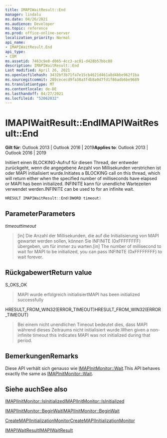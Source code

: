 ```yaml
---
title: IMAPIWaitResult::End
manager: lindalu
ms.date: 04/26/2021
ms.audience: Developer
ms.topic: reference
ms.prod: office-online-server
localization_priority: Normal
api_name:
- IMAPIWaitResult.End
api_type:
- COM
ms.assetid: 7463c9e8-d065-4cc3-ac01-d428b57bbc88
description: IMAPIWaitResult::End
Last modified: April 26, 2021
ms.openlocfilehash: 3432bf3b71fa7e15cb4621d461a8d4bbe962f1ba
ms.sourcegitcommit: 289cececd9fa38a3f4b8a0d7fd1f86adb6be9689
ms.translationtype: MT
ms.contentlocale: de-DE
ms.lasthandoff: 04/27/2021
ms.locfileid: "52062032"
---
```

# <a name="imapiwaitresultend"></a><span data-ttu-id="11f48-103">IMAPIWaitResult::End</span><span class="sxs-lookup"><span data-stu-id="11f48-103">IMAPIWaitResult::End</span></span>
  
<span data-ttu-id="11f48-104">**Gilt für**: Outlook 2013 | Outlook 2016 | 2019</span><span class="sxs-lookup"><span data-stu-id="11f48-104">**Applies to**: Outlook 2013 | Outlook 2016 | 2019</span></span>

<span data-ttu-id="11f48-105">Initiiert einen BLOCKING-Aufruf für diesen Thread, der entweder zurückgeht, wenn die angegebene Anzahl von Millisekunden verstrichen ist oder MAPI initialisiert wurde.</span><span class="sxs-lookup"><span data-stu-id="11f48-105">Initiates a BLOCKING call on this thread, which will return either when the specified number of milliseconds have elapsed or MAPI has been initialized.</span></span> <span data-ttu-id="11f48-106">INFINITE kann für unendliche Wartezeiten verwendet werden.</span><span class="sxs-lookup"><span data-stu-id="11f48-106">INFINITE can be used to for an infinite wait.</span></span>

```cpp
HRESULT IMAPIWaitResult::End(DWORD timeout)
```

## <a name="parameters"></a><span data-ttu-id="11f48-107">Parameter</span><span class="sxs-lookup"><span data-stu-id="11f48-107">Parameters</span></span>

<span data-ttu-id="11f48-108">_timeout_</span><span class="sxs-lookup"><span data-stu-id="11f48-108">_timeout_</span></span>
> <span data-ttu-id="11f48-109">[in] Die Anzahl der Millisekunden, die auf die Initialisierung von MAPI gewartet werden sollen, können Sie INFINITE (0xFFFFFFFF) übergeben, um für immer zu warten.</span><span class="sxs-lookup"><span data-stu-id="11f48-109">[in] The number of millisecond to wait for MAPI to be initialized, you can pass INFINITE (0xFFFFFFFF) to wait forever.</span></span>

## <a name="return-value"></a><span data-ttu-id="11f48-110">Rückgabewert</span><span class="sxs-lookup"><span data-stu-id="11f48-110">Return value</span></span>

<span data-ttu-id="11f48-111">S_OK</span><span class="sxs-lookup"><span data-stu-id="11f48-111">S_OK</span></span>
> <span data-ttu-id="11f48-112">MAPI wurde erfolgreich initialisiert</span><span class="sxs-lookup"><span data-stu-id="11f48-112">MAPI has been initialized successfully</span></span>

<span data-ttu-id="11f48-113">HRESULT_FROM_WIN32(ERROR_TIMEOUT)</span><span class="sxs-lookup"><span data-stu-id="11f48-113">HRESULT_FROM_WIN32(ERROR_TIMEOUT)</span></span>
> <span data-ttu-id="11f48-114">Bei einem nicht unendlichen Timeout bedeutet dies, dass MAPI während dieses Zeitraums nicht initialisiert wurde.</span><span class="sxs-lookup"><span data-stu-id="11f48-114">When given a non-infinite timeout this indicates MAPI was not initialized during that period.</span></span>

## <a name="remarks"></a><span data-ttu-id="11f48-115">Bemerkungen</span><span class="sxs-lookup"><span data-stu-id="11f48-115">Remarks</span></span>
<span data-ttu-id="11f48-116">Diese API verhält sich genauso wie [IMAPInitMonitor::Wait](imapiinitmonitor-wait.md).</span><span class="sxs-lookup"><span data-stu-id="11f48-116">This API behaves exactly the same as [IMAPInitMonitor::Wait](imapiinitmonitor-wait.md).</span></span>
  
## <a name="see-also"></a><span data-ttu-id="11f48-117">Siehe auch</span><span class="sxs-lookup"><span data-stu-id="11f48-117">See also</span></span>

[<span data-ttu-id="11f48-118">IMAPIInitMonitor::IsInitialized</span><span class="sxs-lookup"><span data-stu-id="11f48-118">IMAPIInitMonitor::IsInitialized</span></span>](imapiinitmonitor-isinitialized.md)

[<span data-ttu-id="11f48-119">IMAPIInitMonitor::BeginWait</span><span class="sxs-lookup"><span data-stu-id="11f48-119">IMAPIInitMonitor::BeginWait</span></span>](imapiinitmonitor-beginwait.md)

[<span data-ttu-id="11f48-120">CreateMAPIInitializationMonitor</span><span class="sxs-lookup"><span data-stu-id="11f48-120">CreateMAPIInitializationMonitor</span></span>](createmapiinitializationmonitor.md)

[<span data-ttu-id="11f48-121">IMAPIWaitResult</span><span class="sxs-lookup"><span data-stu-id="11f48-121">IMAPIWaitResult</span></span>](imapiwaitresultiunknown.md)
